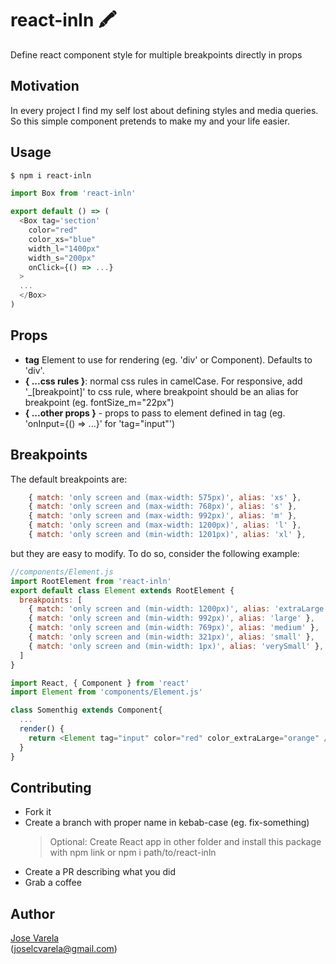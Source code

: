 # react-inln 🖍️
Define react component style for multiple breakpoints directly in props

## Motivation
In every project I find my self lost about defining styles and media queries.
So this simple component pretends to make my and your life easier.

## Usage
```sh
$ npm i react-inln
```

```js
import Box from 'react-inln'

export default () => (
  <Box tag='section'
    color="red"
    color_xs="blue"
    width_l="1400px"
    width_s="200px"
    onClick={() => ...}
  >
  ...
  </Box>
)
```

## Props
 - **tag** Element to use for rendering (eg. 'div' or Component). Defaults to 'div'.
 - **{ ...css rules }**: normal css rules in camelCase. For responsive, add '_[breakpoint]' to css rule, where breakpoint should be an alias for breakpoint (eg. fontSize_m="22px")
 - **{ ...other props }** - props to pass to element defined in tag (eg. 'onInput={() => ...}' for 'tag="input"')

## Breakpoints
The default breakpoints are:
```js
    { match: 'only screen and (max-width: 575px)', alias: 'xs' },
    { match: 'only screen and (max-width: 768px)', alias: 's' },
    { match: 'only screen and (max-width: 992px)', alias: 'm' },
    { match: 'only screen and (max-width: 1200px)', alias: 'l' },
    { match: 'only screen and (min-width: 1201px)', alias: 'xl' },

```
but they are easy to modify. To do so, consider the following example:
```js
//components/Element.js
import RootElement from 'react-inln'
export default class Element extends RootElement {
  breakpoints: [
    { match: 'only screen and (min-width: 1200px)', alias: 'extraLarge' },
    { match: 'only screen and (min-width: 992px)', alias: 'large' },
    { match: 'only screen and (min-width: 769px)', alias: 'medium' },
    { match: 'only screen and (min-width: 321px)', alias: 'small' },
    { match: 'only screen and (min-width: 1px)', alias: 'verySmall' },
  ]
}

import React, { Component } from 'react'
import Element from 'components/Element.js'

class Somenthig extends Component{
  ...
  render() {
    return <Element tag="input" color="red" color_extraLarge="orange" />
  }
}
```

## Contributing
- Fork it
- Create a branch with proper name in kebab-case (eg. fix-something)
  > Optional: Create React app in other folder and install this package with npm link or npm i path/to/react-inln
- Create a PR describing what you did
- Grab a coffee

## Author
[Jose Varela](https://github.com/joselcvarela)\
(joselcvarela@gmail.com)
